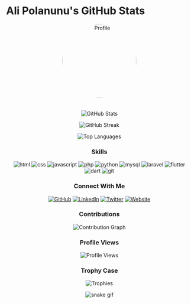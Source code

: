 # Ali Polanunu's GitHub Stats

<div align="center">

<img src="https://i.imgur.com/c4QxZSc.jpeg" alt="Profile" width="200" height="200" style="border-radius: 50%; margin-bottom: 20px;">

![GitHub Stats](https://github-readme-stats.vercel.app/api?username=alii16&show_icons=true&theme=radical)

![GitHub Streak](https://streak-stats.demolab.com?user=alii16&theme=radical)

![Top Languages](https://github-readme-stats.vercel.app/api/top-langs/?username=alii16&layout=compact&theme=radical)

### Skills
![html](https://img.shields.io/badge/html-3b82f6?style=for-the-badge&logo=html&logoColor=white)
![css](https://img.shields.io/badge/css-3b82f6?style=for-the-badge&logo=css&logoColor=white)
![javascript](https://img.shields.io/badge/javascript-eab308?style=for-the-badge&logo=javascript&logoColor=white)
![php](https://img.shields.io/badge/php-eab308?style=for-the-badge&logo=php&logoColor=white)
![python](https://img.shields.io/badge/python-eab308?style=for-the-badge&logo=python&logoColor=white)
![mysql](https://img.shields.io/badge/mysql-eab308?style=for-the-badge&logo=mysql&logoColor=white)
![laravel](https://img.shields.io/badge/laravel-eab308?style=for-the-badge&logo=laravel&logoColor=white)
![flutter](https://img.shields.io/badge/flutter-22c55e?style=for-the-badge&logo=flutter&logoColor=white)
![dart](https://img.shields.io/badge/dart-22c55e?style=for-the-badge&logo=dart&logoColor=white)
![git](https://img.shields.io/badge/git-3b82f6?style=for-the-badge&logo=git&logoColor=white)

### Connect With Me
[![GitHub](https://img.shields.io/badge/GitHub-000000?style=for-the-badge&logo=GitHub&logoColor=white)](https://github.com/alii16)
[![LinkedIn](https://img.shields.io/badge/LinkedIn-0077B5?style=for-the-badge&logo=LinkedIn&logoColor=white)](https://linkedin.com/in/johndoe)
[![Twitter](https://img.shields.io/badge/Twitter-1DA1F2?style=for-the-badge&logo=Twitter&logoColor=white)](https://twitter.com/johndoe)
[![Website](https://img.shields.io/badge/Website-4CAF50?style=for-the-badge&logo=Google-Chrome&logoColor=white)](https://alii.mra.my.id)
### Contributions
![Contribution Graph](https://github-readme-activity-graph.vercel.app/graph?username=alii16&theme=react-dark)

### Profile Views
![Profile Views](https://komarev.com/ghpvc/?username=alii16&color=blueviolet)

### Trophy Case
![Trophies](https://github-profile-trophy.vercel.app/?username=alii16&theme=darkhub&row=1)

![snake gif](https://github.com/alii16/alii16/blob/output/github-snake-dark.svg)

</div>
